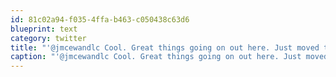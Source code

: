 ```yaml
---
id: 81c02a94-f035-4ffa-b463-c050438c63d6
blueprint: text
category: twitter
title: "'@jmcewandlc Cool. Great things going on out here. Just moved to Ok Ctr in July, love it. Glad to see you're involved in Tech/OYP events too"
caption: "'@jmcewandlc Cool. Great things going on out here. Just moved to Ok Ctr in July, love it. Glad to see you're involved in Tech/OYP events too"
---
```

